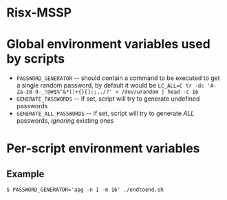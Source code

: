 # Risx-MSSP
 
# Global environment variables used by scripts

- `PASSWORD_GENERATOR` -- should contain a command to be executed to get a single random password, by default it would be `LC_ALL=C tr -dc 'A-Za-z0-9-_!@#$%^&*()+{}[]:;,./?' < /dev/urandom | head -c 16`
- `GENERATE_PASSWORDS` -- if set, script will try to generate undefined passwords
- `GENERATE_ALL_PASSWORDS` -- if set, script will try to generate *ALL* passwords, *ignoring* existing ones

# Per-script environment variables

## Example

```
$ PASSWORD_GENERATOR='apg -n 1 -m 16' ./endtoend.sh
```